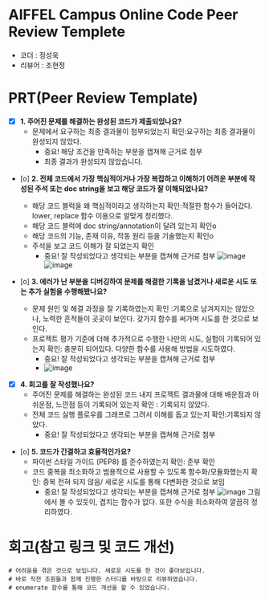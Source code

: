 # AIFFEL Campus Online Code Peer Review Templete
- 코더 : 정성욱
- 리뷰어 : 조현정


# PRT(Peer Review Template)
- [x]  **1. 주어진 문제를 해결하는 완성된 코드가 제출되었나요?**
    - 문제에서 요구하는 최종 결과물이 첨부되었는지 확인:요구하는 최종 결과물이 완성되지 않았다.
        - 중요! 해당 조건을 만족하는 부분을 캡쳐해 근거로 첨부
        - 최종 결과가 완성되지 않았습니다.
    
- [o]  **2. 전체 코드에서 가장 핵심적이거나 가장 복잡하고 이해하기 어려운 부분에 작성된 
주석 또는 doc string을 보고 해당 코드가 잘 이해되었나요?**
    - 해당 코드 블럭을 왜 핵심적이라고 생각하는지 확인:적절한 함수가 들어갔다. lower, replace 함수 이용으로 알맞게 정리했다.
    - 해당 코드 블럭에 doc string/annotation이 달려 있는지 확인o
    - 해당 코드의 기능, 존재 이유, 작동 원리 등을 기술했는지 확인o
    - 주석을 보고 코드 이해가 잘 되었는지 확인
        - 중요! 잘 작성되었다고 생각되는 부분을 캡쳐해 근거로 첨부
          ![image](https://github.com/user-attachments/assets/f93c65ae-ba45-4bd5-9916-4b2ec5b20f99)
          ![image](https://github.com/user-attachments/assets/5657643c-8f73-4e72-9963-412acd0c16b3)

        
- [o]  **3. 에러가 난 부분을 디버깅하여 문제를 해결한 기록을 남겼거나
새로운 시도 또는 추가 실험을 수행해봤나요?**
    - 문제 원인 및 해결 과정을 잘 기록하였는지 확인 :기록으로 남겨지지는 않았으나, 노력한 흔적들이 곳곳이 보인다. 갖가지 함수를 써가며 시도를 한 것으로 보인다.
    - 프로젝트 평가 기준에 더해 추가적으로 수행한 나만의 시도, 
    실험이 기록되어 있는지 확인: 충분히 되어있다. 다양한 함수를 사용해 방법을 시도하였다.
        - 중요! 잘 작성되었다고 생각되는 부분을 캡쳐해 근거로 첨부
        - ![image](https://github.com/user-attachments/assets/2ff6ae33-c95a-4536-8774-93139443a0ff)

        
- [x]  **4. 회고를 잘 작성했나요?**
    - 주어진 문제를 해결하는 완성된 코드 내지 프로젝트 결과물에 대해
    배운점과 아쉬운점, 느낀점 등이 기록되어 있는지 확인 : 기록되지 않았다.
    - 전체 코드 실행 플로우를 그래프로 그려서 이해를 돕고 있는지 확인:기록되지 않았다.
        - 중요! 잘 작성되었다고 생각되는 부분을 캡쳐해 근거로 첨부
        
- [o]  **5. 코드가 간결하고 효율적인가요?**
    - 파이썬 스타일 가이드 (PEP8) 를 준수하였는지 확인: 준부 확인
    - 코드 중복을 최소화하고 범용적으로 사용할 수 있도록 함수화/모듈화했는지 확인: 중복 전혀 되지 않음/ 새로운 시도를 통해 다변화한 것으로 보임
        - 중요! 잘 작성되었다고 생각되는 부분을 캡쳐해 근거로 첨부
        ![image](https://github.com/user-attachments/assets/c4eb0789-d8c3-4736-9079-9d715dcd959d)
        그림에서 볼 수 있듯이, 겹치는 함수가 없다. 또한 수식을 최소화하여 깔끔히 정리하였다.

# 회고(참고 링크 및 코드 개선)
```
# 어려움을 겪은 것으로 보입니다. 새로운 시도를 한 것이 좋아보입니다. 
# 바로 직전 조원들과 함께 진행한 스터디를 바탕으로 리뷰하였습니다.
# enumerate 함수를 통해 코드 개선을 할 수 있었습니다.
```
